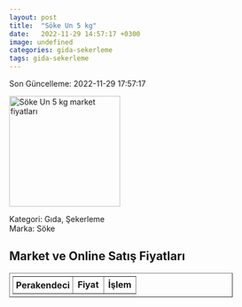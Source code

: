 ```yaml
---
layout: post
title:  "Söke Un 5 kg"
date:   2022-11-29 14:57:17 +0300
image: undefined
categories: gida-sekerleme
tags: gida-sekerleme
---
```


Son Güncelleme: 2022-11-29 17:57:17

<img src="undefined" width="200" alt="Söke Un 5 kg market fiyatları" />

Kategori: Gıda, Şekerleme
<br />
Marka: Söke

<h2>Market ve Online Satış Fiyatları</h2>

<table border="1" style="padding: 5px;width:80%;">
  <tr>
    <td style="padding: 5px;"><strong>Perakendeci</strong></td>
    <td><strong>Fiyat</strong></td>
    <td><strong>İşlem</strong></td>
  </tr>
  
</table>

